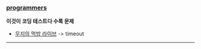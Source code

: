 ### [programmers](https://programmers.co.kr/)
**이것이 코딩 테스트다 수록 문제**
- [무지의 먹방 라이브](./42891/42891.md) -> timeout

---